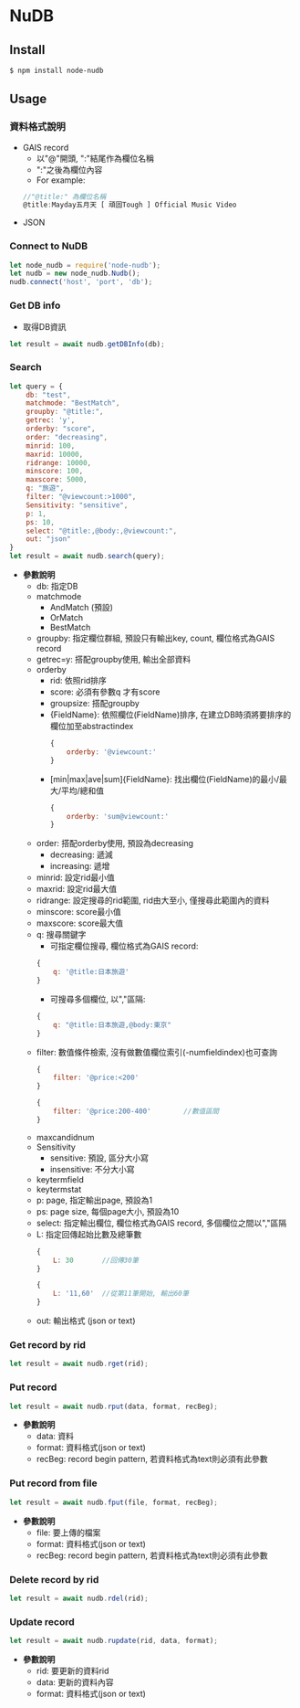 # NuDB
## Install
```bash
$ npm install node-nudb
```

## Usage
### 資料格式說明
- GAIS record 
	- 以"@"開頭, ":"結尾作為欄位名稱
	- ":"之後為欄位內容
	- For example: 
	```js
	//"@title:" 為欄位名稱
	@title:Mayday五月天 [ 頑固Tough ] Official Music Video
	```
- JSON

### Connect to NuDB
```js
let node_nudb = require('node-nudb');
let nudb = new node_nudb.Nudb();
nudb.connect('host', 'port', 'db');
```

### Get DB info
- 取得DB資訊
```js
let result = await nudb.getDBInfo(db);
```

### Search
```js
let query = {
	db: "test",
	matchmode: "BestMatch",
	groupby: "@title:",
	getrec: 'y',
	orderby: "score",
	order: "decreasing",
	minrid: 100,
	maxrid: 10000,
	ridrange: 10000,
	minscore: 100,
	maxscore: 5000,
	q: "旅遊",
	filter: "@viewcount:>1000",
	Sensitivity: "sensitive",
	p: 1,
	ps: 10,
	select: "@title:,@body:,@viewcount:",
	out: "json"
}
let result = await nudb.search(query);
```

- **參數說明**
	- db: 指定DB
	- matchmode
		- AndMatch (預設)
		- OrMatch
		- BestMatch
	- groupby: 指定欄位群組, 預設只有輸出key, count, 欄位格式為GAIS record
	- getrec=y: 搭配groupby使用, 輸出全部資料
	- orderby
		- rid: 依照rid排序
		- score: 必須有參數q 才有score
		- groupsize: 搭配groupby
		- {FieldName}: 依照欄位(FieldName)排序, 在建立DB時須將要排序的欄位加至abstractindex 
			```js
			{ 
				orderby: '@viewcount:' 
			}
			```
		- [min|max|ave|sum]{FieldName}: 找出欄位(FieldName)的最小/最大/平均/總和值  
			```js
			{ 
				orderby: 'sum@viewcount:' 
			}
			```
	- order: 搭配orderby使用, 預設為decreasing
		- decreasing: 遞減
		- increasing: 遞增
	- minrid: 設定rid最小值
	- maxrid: 設定rid最大值
	- ridrange: 設定搜尋的rid範圍, rid由大至小, 僅搜尋此範圍內的資料
	- minscore: score最小值
	- maxscore: score最大值
	- q: 搜尋關鍵字
		- 可指定欄位搜尋, 欄位格式為GAIS record: 
		```js
		{
			q: '@title:日本旅遊'
		}
		```
		- 可搜尋多個欄位, 以","區隔:
		```js
		{
			q: "@title:日本旅遊,@body:東京"
		}
		```
	- filter: 數值條件檢索, 沒有做數值欄位索引(-numfieldindex)也可查詢
		```js
		{
			filter: '@price:<200'		
		}	
		```
		```js
		{
			filter: '@price:200-400'		//數值區間
		}
		```
	- maxcandidnum
	- Sensitivity
		- sensitive: 預設, 區分大小寫
		- insensitive: 不分大小寫
	- keytermfield
	- keytermstat
	- p: page, 指定輸出page, 預設為1
	- ps: page size, 每個page大小, 預設為10
	- select: 指定輸出欄位, 欄位格式為GAIS record, 多個欄位之間以","區隔
	- L: 指定回傳起始比數及總筆數
		```js
		{
			L: 30		//回傳30筆
		}
		```
		```js
		{
			L: '11,60'	//從第11筆開始, 輸出60筆
		}
		```
	- out: 輸出格式 (json or text)

### Get record by rid
```js
let result = await nudb.rget(rid);
```

### Put record
```js
let result = await nudb.rput(data, format, recBeg);
```
- **參數說明**
	- data: 資料
	- format: 資料格式(json or text)
	- recBeg: record begin pattern, 若資料格式為text則必須有此參數

### Put record from file
```js
let result = await nudb.fput(file, format, recBeg);
```
- **參數說明**
	- file: 要上傳的檔案
	- format: 資料格式(json or text)
	- recBeg: record begin pattern, 若資料格式為text則必須有此參數

### Delete record by rid
```js
let result = await nudb.rdel(rid);
```

### Update record
```js
let result = await nudb.rupdate(rid, data, format);
```
- **參數說明**
	- rid: 要更新的資料rid
	- data: 更新的資料內容
	- format: 資料格式(json or text)